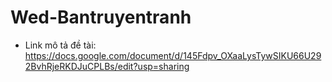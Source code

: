 # Wed-Bantruyentranh
- Link mô tả đề tài: https://docs.google.com/document/d/145Fdpv_OXaaLysTywSIKU66U292BvhRjeRKDJuCPLBs/edit?usp=sharing
